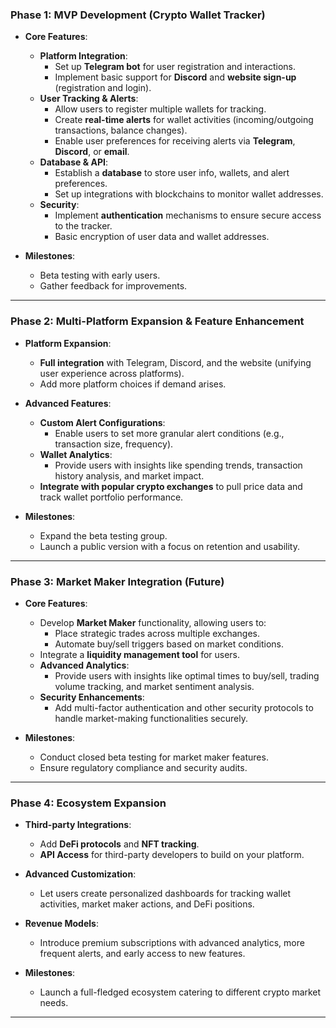 
### **Phase 1: MVP Development (Crypto Wallet Tracker)**  
- **Core Features**:
  - **Platform Integration**:
    - Set up **Telegram bot** for user registration and interactions.
    - Implement basic support for **Discord** and **website sign-up** (registration and login).
  - **User Tracking & Alerts**:
    - Allow users to register multiple wallets for tracking.
    - Create **real-time alerts** for wallet activities (incoming/outgoing transactions, balance changes).
    - Enable user preferences for receiving alerts via **Telegram**, **Discord**, or **email**.
  - **Database & API**:
    - Establish a **database** to store user info, wallets, and alert preferences.
    - Set up integrations with blockchains to monitor wallet addresses.
  - **Security**:
    - Implement **authentication** mechanisms to ensure secure access to the tracker.
    - Basic encryption of user data and wallet addresses.

- **Milestones**:
  - Beta testing with early users.
  - Gather feedback for improvements.

---

### **Phase 2: Multi-Platform Expansion & Feature Enhancement**
- **Platform Expansion**:
  - **Full integration** with Telegram, Discord, and the website (unifying user experience across platforms).
  - Add more platform choices if demand arises.

- **Advanced Features**:
  - **Custom Alert Configurations**:
    - Enable users to set more granular alert conditions (e.g., transaction size, frequency).
  - **Wallet Analytics**:
    - Provide users with insights like spending trends, transaction history analysis, and market impact.
  - **Integrate with popular crypto exchanges** to pull price data and track wallet portfolio performance.

- **Milestones**:
  - Expand the beta testing group.
  - Launch a public version with a focus on retention and usability.

---

### **Phase 3: Market Maker Integration (Future)**  
- **Core Features**:
  - Develop **Market Maker** functionality, allowing users to:
    - Place strategic trades across multiple exchanges.
    - Automate buy/sell triggers based on market conditions.
  - Integrate a **liquidity management tool** for users.
  - **Advanced Analytics**:
    - Provide users with insights like optimal times to buy/sell, trading volume tracking, and market sentiment analysis.
  - **Security Enhancements**:
    - Add multi-factor authentication and other security protocols to handle market-making functionalities securely.

- **Milestones**:
  - Conduct closed beta testing for market maker features.
  - Ensure regulatory compliance and security audits.

---

### **Phase 4: Ecosystem Expansion**  
- **Third-party Integrations**:
  - Add **DeFi protocols** and **NFT tracking**.
  - **API Access** for third-party developers to build on your platform.
  
- **Advanced Customization**:
  - Let users create personalized dashboards for tracking wallet activities, market maker actions, and DeFi positions.
  
- **Revenue Models**:
  - Introduce premium subscriptions with advanced analytics, more frequent alerts, and early access to new features.

- **Milestones**:
  - Launch a full-fledged ecosystem catering to different crypto market needs.

---
